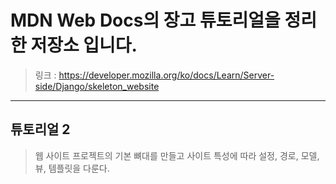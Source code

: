 # MDN Web Docs의 장고 튜토리얼을 정리한 저장소 입니다.
> 링크 : https://developer.mozilla.org/ko/docs/Learn/Server-side/Django/skeleton_website
***

## 튜토리얼 2
> 웹 사이트 프로젝트의 기본 뼈대를 만들고 사이트 특성에 따라 설정, 경로, 모델, 뷰, 템플릿을 다룬다.
